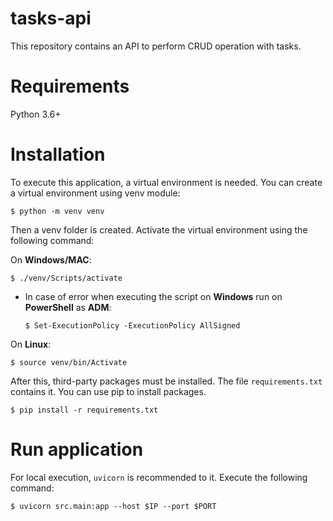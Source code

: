 # tasks-api

This repository contains an API to perform CRUD operation with tasks.

# Requirements

Python 3.6+

# Installation

To execute this application, a virtual environment is needed. You can create a virtual environment using venv module:

```
$ python -m venv venv
```

Then a venv folder is created. Activate the virtual environment using the following command:

On **Windows/MAC**:
```
$ ./venv/Scripts/activate
```
- In case of error when executing the script on **Windows** run on **PowerShell** as **ADM**:
  ```
  $ Set-ExecutionPolicy -ExecutionPolicy AllSigned
  ```

On **Linux**:
```
$ source venv/bin/Activate
```

After this, third-party packages must be installed. The file `requirements.txt` contains it. You can use pip to install packages.

```
$ pip install -r requirements.txt
```

# Run application

For local execution, `uvicorn` is recommended to it. Execute the following command:

```
$ uvicorn src.main:app --host $IP --port $PORT
```
